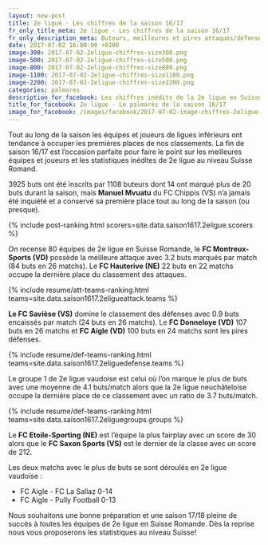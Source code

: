 ```yaml
---
layout: new-post
title: 2e ligue - Les chiffres de la saison 16/17
fr_only_title_meta: 2e ligue - Les chiffres de la saison 16/17
fr_only_description_meta: Buteurs, meilleures et pires attaques/défenses, les matchs spéctaculaires - les chiffres inédits de la 2e ligue en Suisse Romande
date: 2017-07-02 16:00:00 +0200
image-300: 2017-07-02-2eligue-chiffres-size300.png
image-500: 2017-07-02-2eligue-chiffres-size500.png
image-800: 2017-07-02-2eligue-chiffres-size800.png
image-1100: 2017-07-02-2eligue-chiffres-size1100.png
image-2200: 2017-07-02-2eligue-chiffres-size2200.png
categories: palmares
description_for_facebook: Les chiffres inédits de la 2e ligue en Suisse romande
title_for_facebook: 2e ligue - Le palmarès de la saison 16/17
image_for_facebook: /images/facebook/2017-07-02-image-chiffres-2eligue-facebook.png
---
```

Tout au long de la saison les équipes et joueurs de ligues inférieurs ont tendance à occuper les premières places de nos classements. La fin de saison 16/17 est l’occasion parfaite pour faire le point sur les meilleures équipes et joueurs et les statistiques inédites de 2e ligue au niveau Suisse Romand.

3925 buts ont été inscrits par 1108 buteurs dont 14 ont marqué plus de 20 buts durant la saison, mais __Manuel Mvuatu__ du FC Chippis (VS) n’a jamais été inquiété et a conservé sa première place tout au long de la saison (ou presque).

{% include post-ranking.html scorers=site.data.saison1617.2eligue.scorers %}

On recense 80 équipes de 2e ligue en Suisse Romande, le __FC Montreux-Sports (VD)__ possède la meilleure attaque avec 3.2 buts marqués par match (84 buts en 26 matchs). Le __FC Hauterive (NE)__ 22 buts en 22 matchs occupe la dernière place du classement des attaques.

{% include resume/att-teams-ranking.html teams=site.data.saison1617.2eligueattack.teams %}

__Le FC Savièse (VS)__ domine le classement des défenses avec 0.9 buts encaissés par match (24 buts en 26 matchs). Le __FC Donneloye (VD)__ 107 buts en 26 matchs et __FC Aigle (VD)__ 100 buts en 24 matchs sont les pires défenses.

{% include resume/def-teams-ranking.html teams=site.data.saison1617.2eliguedefense.teams %}

Le groupe 1 de 2e ligue vaudoise est celui où l’on marque le plus de buts avec une moyenne de 4.1 buts/match alors que la 2e ligue neuchâteloise occupe la dernière place de ce classement avec un ratio de 3.7 buts/match.

{% include resume/def-teams-ranking.html teams=site.data.saison1617.2eliguegroups.groups %}

Le __FC Etoile-Sporting (NE)__ est l’équipe la plus fairplay avec un score de 30 alors que le __FC Saxon Sports (VS)__ est le dernier de la classe avec un score de 212.

Les deux matchs avec le plus de buts se sont déroulés en 2e ligue vaudoise :

* FC Aigle - FC La Sallaz 0-14
* FC Aigle - Pully Football 0-13

Nous souhaitons une bonne préparation et une saison 17/18 pleine de succès à toutes les équipes de 2e ligue en Suisse Romande. Dès la reprise nous vous proposerons les statistiques au niveau Suisse!